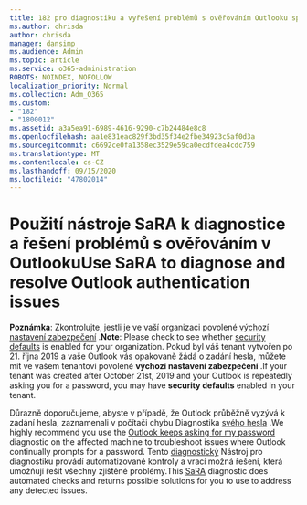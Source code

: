 ```yaml
---
title: 182 pro diagnostiku a vyřešení problémů s ověřováním Outlooku spusťte příkaz SaRA.
ms.author: chrisda
author: chrisda
manager: dansimp
ms.audience: Admin
ms.topic: article
ms.service: o365-administration
ROBOTS: NOINDEX, NOFOLLOW
localization_priority: Normal
ms.collection: Adm_O365
ms.custom:
- "182"
- "1800012"
ms.assetid: a3a5ea91-6989-4616-9290-c7b24484e8c8
ms.openlocfilehash: aa1e831eac829f3bd35f34e2fbe34923c5af0d3a
ms.sourcegitcommit: c6692ce0fa1358ec3529e59ca0ecdfdea4cdc759
ms.translationtype: MT
ms.contentlocale: cs-CZ
ms.lasthandoff: 09/15/2020
ms.locfileid: "47802014"
---
```

# <a name="use-sara-to-diagnose-and-resolve-outlook-authentication-issues"></a><span data-ttu-id="a6c7d-102">Použití nástroje SaRA k diagnostice a řešení problémů s ověřováním v Outlooku</span><span class="sxs-lookup"><span data-stu-id="a6c7d-102">Use SaRA to diagnose and resolve Outlook authentication issues</span></span>

<span data-ttu-id="a6c7d-103">**Poznámka**: Zkontrolujte, jestli je ve vaší organizaci povolené [výchozí nastavení zabezpečení](https://aka.ms/securitydefaults) .</span><span class="sxs-lookup"><span data-stu-id="a6c7d-103">**Note**: Please check to see whether [security defaults](https://aka.ms/securitydefaults) is enabled for your organization.</span></span> <span data-ttu-id="a6c7d-104">Pokud byl váš tenant vytvořen po 21. října 2019 a vaše Outlook vás opakovaně žádá o zadání hesla, můžete mít ve vašem tenantovi povolené **výchozí nastavení zabezpečení** .</span><span class="sxs-lookup"><span data-stu-id="a6c7d-104">If your tenant was created after October 21st, 2019 and your Outlook is repeatedly asking you for a password, you may have **security defaults** enabled in your tenant.</span></span>

<span data-ttu-id="a6c7d-105">Důrazně doporučujeme, abyste v případě, že Outlook průběžně vyzývá k zadání hesla, zaznamenali v počítači chybu Diagnostika [svého hesla](https://aka.ms/SaRA-OutlookPwdPrompt-Alchemy) .</span><span class="sxs-lookup"><span data-stu-id="a6c7d-105">We highly recommend you use the [Outlook keeps asking for my password](https://aka.ms/SaRA-OutlookPwdPrompt-Alchemy) diagnostic on the affected machine to troubleshoot issues where Outlook continually prompts for a password.</span></span> <span data-ttu-id="a6c7d-106">Tento [diagnostický](https://diagnostics.office.com/#/) Nástroj pro diagnostiku provádí automatizované kontroly a vrací možná řešení, která umožňují řešit všechny zjištěné problémy.</span><span class="sxs-lookup"><span data-stu-id="a6c7d-106">This [SaRA](https://diagnostics.office.com/#/) diagnostic does automated checks and returns possible solutions for you to use to address any detected issues.</span></span>
